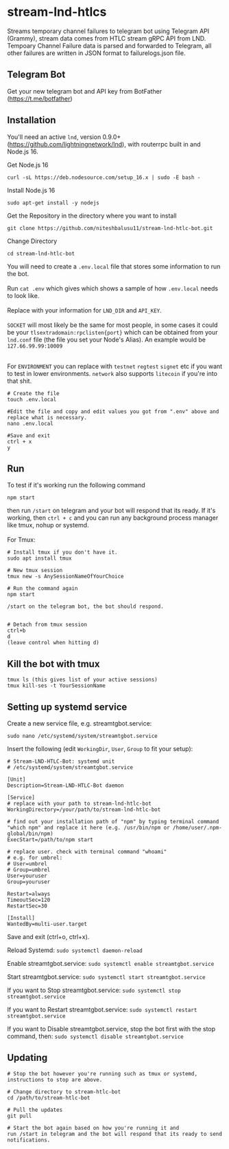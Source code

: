 # stream-lnd-htlcs

Streams temporary channel failures to telegram bot using Telegram API (Grammy), stream data comes from HTLC stream gRPC API from LND. Tempoary Channel Failure data is parsed and forwarded to Telegram, all other failures are written in JSON format to failurelogs.json file.

## Telegram Bot

Get your new telegram bot and API key from BotFather (https://t.me/botfather)

## Installation

You'll need an active `lnd`, version 0.9.0+ (https://github.com/lightningnetwork/lnd), with routerrpc built in and Node.js 16.

Get Node.js 16

```
curl -sL https://deb.nodesource.com/setup_16.x | sudo -E bash -
```

Install Node.js 16

```
sudo apt-get install -y nodejs
```

Get the Repository in the directory where you want to install

```
git clone https://github.com/niteshbalusu11/stream-lnd-htlc-bot.git
```

Change Directory

```
cd stream-lnd-htlc-bot
```

You will need to create a `.env.local` file that stores some information to run the bot. <br></br>
Run `cat .env` which gives which shows a sample of how `.env.local` needs to look like. <br></br>
Replace with your information for `LND_DIR` and `API_KEY`.<br></br>
`SOCKET` will most likely be the same for most people, in some cases it could be your `tlsextradomain:rpclisten{port}` which can be obtained from your `lnd.conf` file (the file you set your Node's Alias). An example would be `127.66.99.99:10009`
<br></br>

For `ENVIRONMENT` you can replace with `testnet` `regtest` `signet` etc if you want to test in lower environments. `network` also supports `litecoin` if you're into that shit.

```
# Create the file
touch .env.local

#Edit the file and copy and edit values you got from ".env" above and replace what is necessary.
nano .env.local

#Save and exit
ctrl + x
y
```

## Run

To test if it's working run the following command

```
npm start
```

then run `/start` on telegram and your bot will respond that its ready. If it's working, then `ctrl + c` and you can run any background process manager like tmux, nohup or systemd.
<br></br>
For Tmux:

```
# Install tmux if you don't have it.
sudo apt install tmux

# New tmux session
tmux new -s AnySessionNameOfYourChoice

# Run the command again
npm start

/start on the telegram bot, the bot should respond.


# Detach from tmux session
ctrl+b
d
(leave control when hitting d)
```

## Kill the bot with tmux

```
tmux ls (this gives list of your active sessions)
tmux kill-ses -t YourSessionName
```

## Setting up systemd service

Create a new service file, e.g. streamtgbot.service:

```
sudo nano /etc/systemd/system/streamtgbot.service
```

Insert the following (edit `WorkingDir`, `User`, `Group` to fit your setup):

```
# Stream-LND-HTLC-Bot: systemd unit
# /etc/systemd/system/streamtgbot.service

[Unit]
Description=Stream-LND-HTLC-Bot daemon

[Service]
# replace with your path to stream-lnd-htlc-bot
WorkingDirectory=/your/path/to/stream-lnd-htlc-bot

# find out your installation path of "npm" by typing terminal command "which npm" and replace it here (e.g. /usr/bin/npm or /home/user/.npm-global/bin/npm)
ExecStart=/path/to/npm start

# replace user. check with terminal command "whoami"
# e.g. for umbrel: 
# User=umbrel
# Group=umbrel
User=youruser 
Group=youruser

Restart=always
TimeoutSec=120
RestartSec=30

[Install]
WantedBy=multi-user.target
```

Save and exit (ctrl+o, ctrl+x).

Reload Systemd: `sudo systemctl daemon-reload`

Enable streamtgbot.service: `sudo systemctl enable streamtgbot.service`

Start streamtgbot.service: `sudo systemctl start streamtgbot.service`

If you want to Stop streamtgbot.service: `sudo systemctl stop streamtgbot.service`

If you want to Restart streamtgbot.service: `sudo systemctl restart streamtgbot.service`

If you want to Disable streamtgbot.service, stop the bot first with the stop command, then: `sudo systemctl disable streamtgbot.service`

## Updating

```
# Stop the bot however you're running such as tmux or systemd, instructions to stop are above.

# Change directory to stream-htlc-bot
cd /path/to/stream-htlc-bot

# Pull the updates
git pull

# Start the bot again based on how you're running it and
run /start in telegram and the bot will respond that its ready to send notifications.
```
